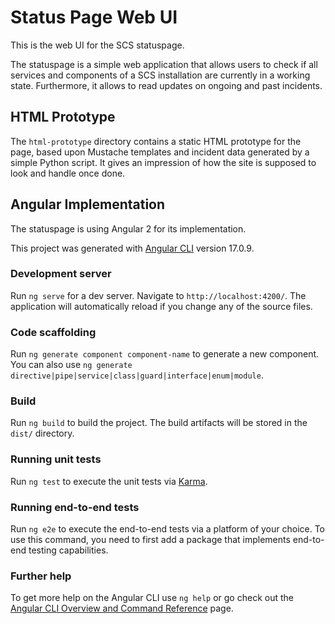 # Status Page Web UI

This is the web UI for the SCS statuspage.

The statuspage is a simple web application that allows users to check if all services and components of a SCS installation are currently in a working state. Furthermore, it allows to read updates on ongoing and past incidents.

## HTML Prototype

The `html-prototype` directory contains a static HTML prototype for the page, based upon Mustache templates and incident data generated by a simple Python script. It gives an impression of how the site is supposed to look and handle once done.

## Angular Implementation

The statuspage is using Angular 2 for its implementation.

This project was generated with [Angular CLI](https://github.com/angular/angular-cli) version 17.0.9.

### Development server

Run `ng serve` for a dev server. Navigate to `http://localhost:4200/`. The application will automatically reload if you change any of the source files.

### Code scaffolding

Run `ng generate component component-name` to generate a new component. You can also use `ng generate directive|pipe|service|class|guard|interface|enum|module`.

### Build

Run `ng build` to build the project. The build artifacts will be stored in the `dist/` directory.

### Running unit tests

Run `ng test` to execute the unit tests via [Karma](https://karma-runner.github.io).

### Running end-to-end tests

Run `ng e2e` to execute the end-to-end tests via a platform of your choice. To use this command, you need to first add a package that implements end-to-end testing capabilities.

### Further help

To get more help on the Angular CLI use `ng help` or go check out the [Angular CLI Overview and Command Reference](https://angular.io/cli) page.
